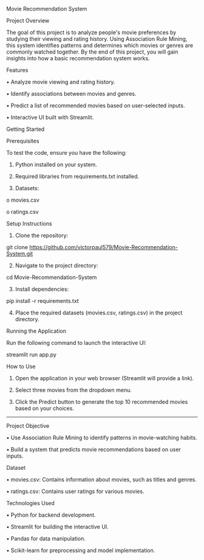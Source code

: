 Movie Recommendation System

Project Overview

The goal of this project is to analyze people's movie preferences by studying their viewing and rating history. Using Association Rule Mining, this system identifies patterns and determines which movies or genres are commonly watched together. By the end of this project, you will gain insights into how a basic recommendation system works.

Features

•	Analyze movie viewing and rating history.

•	Identify associations between movies and genres.

•	Predict a list of recommended movies based on user-selected inputs.

•	Interactive UI built with Streamlit.

Getting Started

Prerequisites

To test the code, ensure you have the following:


1.	Python installed on your system.

2.	Required libraries from requirements.txt installed.

3.	Datasets:

o	movies.csv

o	ratings.csv

Setup Instructions

1.	Clone the repository:

git clone https://github.com/victorpaul579/Movie-Recommendation-System.git

2.	Navigate to the project directory:

cd Movie-Recommendation-System

3.	Install dependencies:

pip install -r requirements.txt

4.	Place the required datasets (movies.csv, ratings.csv) in the project directory.

Running the Application

Run the following command to launch the interactive UI:

streamlit run app.py

How to Use

1.	Open the application in your web browser (Streamlit will provide a link).

2.	Select three movies from the dropdown menu.

3.	Click the Predict button to generate the top 10 recommended movies based on your choices.

________________________________________

Project Objective

•	Use Association Rule Mining to identify patterns in movie-watching habits.

•	Build a system that predicts movie recommendations based on user inputs.

Dataset

•	movies.csv: Contains information about movies, such as titles and genres.

•	ratings.csv: Contains user ratings for various movies.

Technologies Used

•	Python for backend development.

•	Streamlit for building the interactive UI.

•	Pandas for data manipulation.

•	Scikit-learn for preprocessing and model implementation.

